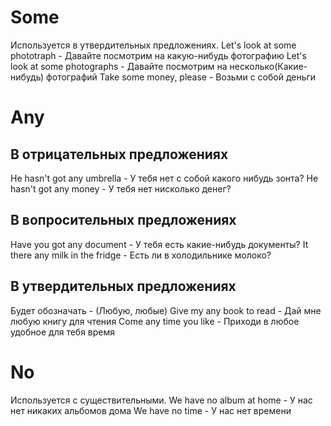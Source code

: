 # Some
Используется в утвердительных предложениях.
Let's look at some phototraph - Давайте посмотрим на какую-нибудь фотографию
Let's look at some photographs - Давайте посмотрим на несколько(Какие-нибудь) фотографий
Take some money, please - Возьми с собой деньги
# Any
## В отрицательных предложениях
He hasn't got any umbrella - У тебя нет с собой какого нибудь зонта?
He hasn't got any money - У тебя нет нисколько денег?
## В вопросительных предложениях
Have you got any document - У тебя есть какие-нибудь документы?
It there any milk in the fridge - Есть ли в холодильнике молоко? 
## В утвердительных предложениях
Будет обозначать - (Любую, любые)
Give my any book to read - Дай мне любую книгу для чтения
Come any time you like - Приходи в любое удобное для тебя время
# No
Используется с существительными.
We have no album at home - У нас нет никаких альбомов дома
We have no time - У нас нет времени
